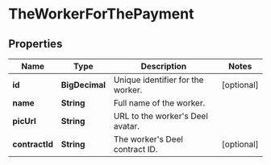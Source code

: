 

# TheWorkerForThePayment


## Properties

| Name | Type | Description | Notes |
|------------ | ------------- | ------------- | -------------|
|**id** | **BigDecimal** | Unique identifier for the worker. |  [optional] |
|**name** | **String** | Full name of the worker. |  |
|**picUrl** | **String** | URL to the worker&#39;s Deel avatar. |  |
|**contractId** | **String** | The worker&#39;s Deel contract ID. |  [optional] |



